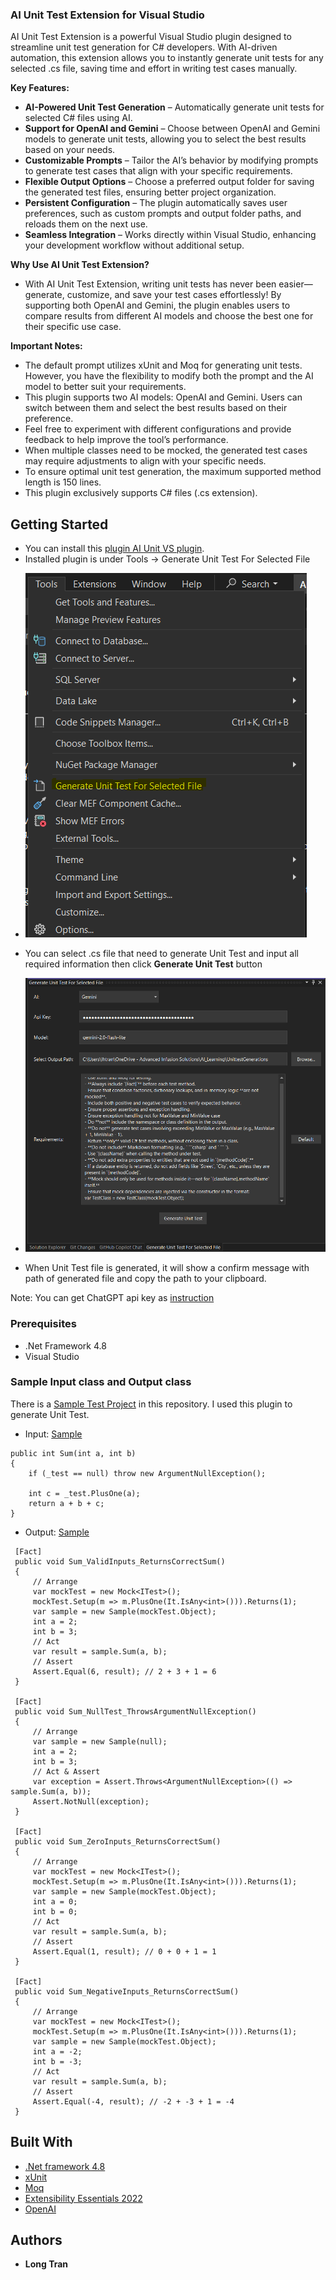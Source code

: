 ### AI Unit Test Extension for Visual Studio
AI Unit Test Extension is a powerful Visual Studio plugin designed to streamline unit test generation for C# developers. With AI-driven automation, this extension allows you to instantly generate unit tests for any selected .cs file, saving time and effort in writing test cases manually.

**Key Features:**
* **AI-Powered Unit Test Generation** – Automatically generate unit tests for selected C# files using AI.
* **Support for OpenAI and Gemini** – Choose between OpenAI and Gemini models to generate unit tests, allowing you to select the best results based on your needs.
* **Customizable Prompts** – Tailor the AI’s behavior by modifying prompts to generate test cases that align with your specific requirements.
* **Flexible Output Options** – Choose a preferred output folder for saving the generated test files, ensuring better project organization.
* **Persistent Configuration** – The plugin automatically saves user preferences, such as custom prompts and output folder paths, and reloads them on the next use.
* **Seamless Integration** – Works directly within Visual Studio, enhancing your development workflow without additional setup.

**Why Use AI Unit Test Extension?**
- With AI Unit Test Extension, writing unit tests has never been easier—generate, customize, and save your test cases effortlessly! By supporting both OpenAI and Gemini, the plugin enables users to compare results from different AI models and choose the best one for their specific use case.

**Important Notes:**
- The default prompt utilizes xUnit and Moq for generating unit tests. However, you have the flexibility to modify both the prompt and the AI model to better suit your requirements.
- This plugin supports two AI models: OpenAI and Gemini. Users can switch between them and select the best results based on their preference.
- Feel free to experiment with different configurations and provide feedback to help improve the tool’s performance.
- When multiple classes need to be mocked, the generated test cases may require adjustments to align with your specific needs.
- To ensure optimal unit test generation, the maximum supported method length is 150 lines.
- This plugin exclusively supports C# files (.cs extension).
   
## Getting Started

* You can install this [plugin AI Unit VS plugin](https://github.com/longthb3112/AIUnitTestVisualStudio/blob/main/AIUnittestExtension.vsix). 
* Installed plugin is under Tools -> Generate Unit Test For Selected File
- ![Menu](https://github.com/longthb3112/AIUnitTestVisualStudio/blob/main/Plugin-Menu.png)
* You can select .cs file that need to generate Unit Test and input all required information then click **Generate Unit Test** button
- ![UI](https://github.com/longthb3112/AIUnitTestVisualStudio/blob/main/Plugin_View.png)
* When Unit Test file is generated, it will show a confirm message with path of generated file and copy the path to your clipboard.

Note: You can get ChatGPT api key as [instruction](https://www.merge.dev/blog/chatgpt-api-key)
### Prerequisites

* .Net Framework 4.8
* Visual Studio


### Sample Input class and Output class
There is a [Sample Test Project](https://github.com/longthb3112/AIUnitTestVisualStudio/tree/main/AIUnittestExtension/SampleTestProject) in this repository.
I used this plugin to generate Unit Test.
- Input: [Sample](https://github.com/longthb3112/AIUnitTestVisualStudio/blob/main/AIUnittestExtension/SampleTestProject/Sample.cs)
```
public int Sum(int a, int b)
{
    if (_test == null) throw new ArgumentNullException();

    int c = _test.PlusOne(a);
    return a + b + c;
}
```
- Output: [Sample](https://github.com/longthb3112/AIUnitTestVisualStudio/blob/main/AIUnittestExtension/SampleTestProject/SampleTest.cs)
```
 [Fact]
 public void Sum_ValidInputs_ReturnsCorrectSum()
 {
     // Arrange
     var mockTest = new Mock<ITest>();
     mockTest.Setup(m => m.PlusOne(It.IsAny<int>())).Returns(1);
     var sample = new Sample(mockTest.Object);
     int a = 2;
     int b = 3;
     // Act
     var result = sample.Sum(a, b);
     // Assert
     Assert.Equal(6, result); // 2 + 3 + 1 = 6
 }

 [Fact]
 public void Sum_NullTest_ThrowsArgumentNullException()
 {
     // Arrange
     var sample = new Sample(null);
     int a = 2;
     int b = 3;
     // Act & Assert
     var exception = Assert.Throws<ArgumentNullException>(() => sample.Sum(a, b));
     Assert.NotNull(exception);
 }

 [Fact]
 public void Sum_ZeroInputs_ReturnsCorrectSum()
 {
     // Arrange
     var mockTest = new Mock<ITest>();
     mockTest.Setup(m => m.PlusOne(It.IsAny<int>())).Returns(1);
     var sample = new Sample(mockTest.Object);
     int a = 0;
     int b = 0;
     // Act
     var result = sample.Sum(a, b);
     // Assert
     Assert.Equal(1, result); // 0 + 0 + 1 = 1
 }

 [Fact]
 public void Sum_NegativeInputs_ReturnsCorrectSum()
 {
     // Arrange
     var mockTest = new Mock<ITest>();
     mockTest.Setup(m => m.PlusOne(It.IsAny<int>())).Returns(1);
     var sample = new Sample(mockTest.Object);
     int a = -2;
     int b = -3;
     // Act
     var result = sample.Sum(a, b);
     // Assert
     Assert.Equal(-4, result); // -2 + -3 + 1 = -4
 }
```
  
## Built With

* [.Net framework 4.8](https://dotnet.microsoft.com/en-us/download/dotnet-framework/net48)
* [xUnit](https://xunit.net/)
* [Moq](https://github.com/moq)
* [Extensibility Essentials 2022](https://marketplace.visualstudio.com/items?itemName=MadsKristensen.ExtensibilityEssentials2022)
* [OpenAI](https://platform.openai.com/docs/overview)

## Authors

* **Long Tran**

